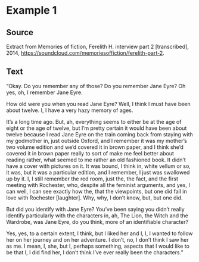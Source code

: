 # Example 1

## Source
Extract from Memories of fiction, Ferelith H. interview part 2 [transcribed], 2014, https://soundcloud.com/memoriesoffiction/ferelith-part-2.


## Text
“Okay. Do you remember any of those? Do you remember Jane Eyre?
Oh yes, oh, I remember Jane Eyre.

How old were you when you read Jane Eyre?
Well, I think I must have been about twelve. I, I have a very hazy memory of ages.

It’s a long time ago.
But, ah, everything seems to either be at the age of eight or the age of twelve, but I’m pretty certain it would have been about twelve because I read Jane Eyre on the train coming back from staying with my godmother in, just outside Oxford, and I remember it was my mother’s two volume edition and we’d covered it in brown paper, and I think she’d covered it in brown paper really to sort of make me feel better about reading rather, what seemed to me rather an old fashioned book. It didn’t have a cover with pictures on it. It was bound, I think in, white vellum or so, it was, but it was a particular edition, and I remember, I just was swallowed up by it. I, I still remember the red room, just the, the fact, and the first meeting with Rochester, who, despite all the feminist arguments, and yes, I can well, I can see exactly how the, that the viewpoints, but one did fall in love with Rochester \[laughter\]. Why, why, I don’t know, but, but one did.

But did you identify with Jane Eyre? You’ve been saying you didn’t really identify particularly with the characters in, ah, The Lion, the Witch and the Wardrobe, was Jane Eyre, do you think, more of an identifiable character?

Yes, yes, to a certain extent, I think, but I liked her and I, I, I wanted to follow her on her journey and on her adventure. I don’t, no, I don’t think I saw her as me. I mean, I, she, but I, perhaps something, aspects that I would like to be that I, I did find her, I don’t think I’ve ever really been the characters.”
